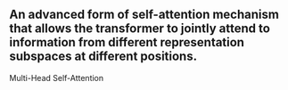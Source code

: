 An advanced form of self-attention mechanism that allows the transformer to jointly attend to information from different representation subspaces at different positions.
---
Multi-Head Self-Attention
